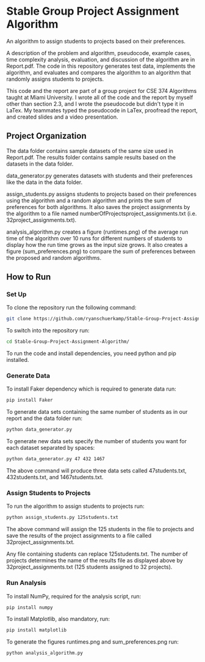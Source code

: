 # Stable Group Project Assignment Algorithm

An algorithm to assign students to projects based on their preferences.

A description of the problem and algorithm, pseudocode, example cases, time complexity analysis, evaluation, and discussion of the algorithm are in Report.pdf. The code in this repository generates test data, implements the algorithm, and evaluates and compares the algorithm to an algorithm that randomly assigns students to projects.

This code and the report are part of a group project for CSE 374 Algorithms taught at Miami University. I wrote all of the code and the report by myself other than section 2.3, and I wrote the pseudocode but didn't type it in LaTex. My teammates typed the pseudocode in LaTex, proofread the report, and created slides and a video presentation.

## Project Organization
The data folder contains sample datasets of the same size used in Report.pdf. The results folder contains sample results based on the datasets in the data folder.

data_generator.py generates datasets with students and their preferences like the data in the data folder.

assign_students.py assigns students to projects based on their preferences using the algorithm and a random algorithm and prints the sum of preferences for both algorithms. It also saves the project assignments by the algorithm to a file named numberOfProjectsproject_assignments.txt (i.e. 32project_assignments.txt).

analysis_algorithm.py creates a figure (runtimes.png) of the average run time of the algorithm over 10 runs for different numbers of students to display how the run time grows as the input size grows. It also creates a figure (sum_preferences.png) to compare the sum of preferences between the proposed and random algorithms.

## How to Run

### Set Up
To clone the repository run the following command:
```bash
git clone https://github.com/ryanschuerkamp/Stable-Group-Project-Assignment-Algorithm.git
```

To switch into the repository run:
```bash
cd Stable-Group-Project-Assignment-Algorithm/
```
To run the code and install dependencies, you need python and pip installed. 

### Generate Data
To install Faker dependency which is required to generate data run:
```bash
pip install Faker
```
To generate data sets containing the same number of students as in our report and the data folder run:
```bash
python data_generator.py
```
To generate new data sets specify the number of students you want for each dataset separated by spaces:
```bash
python data_generator.py 47 432 1467
```
The above command will produce three data sets called 47students.txt, 432students.txt, and 1467students.txt.

### Assign Students to Projects
To run the algorithm to assign students to projects run:
```bash
python assign_students.py 125students.txt
```
The above command will assign the 125 students in the file to projects and save the results of the project assignments to a file called 32project_assignments.txt.

Any file containing students can replace 125students.txt. The number of projects determines the name of the results file as displayed above by 32project_assignments.txt (125 students assigned to 32 projects).

### Run Analysis
To install NumPy, required for the analysis script, run:
```bash
pip install numpy
```
To install Matplotlib, also mandatory, run:
```bash
pip install matplotlib
```
To generate the figures runtimes.png and sum_preferences.png run:
```bash
python analysis_algorithm.py
```
